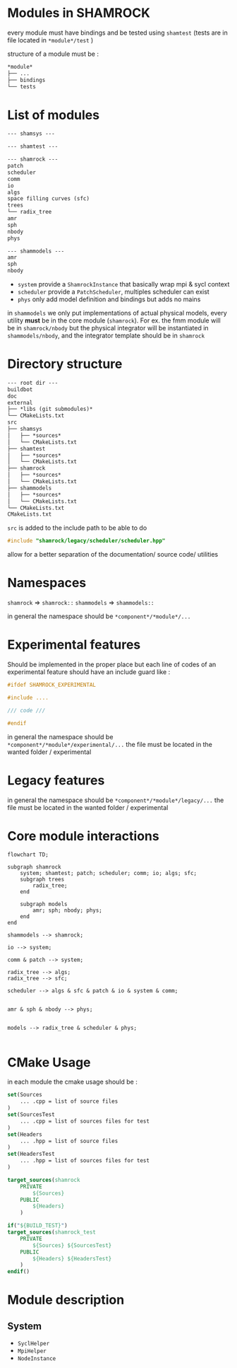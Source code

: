 # Modules in SHAMROCK

every module must have bindings and be tested using `shamtest` (tests are in file located in `*module*/test` )

structure of a module must be :

```markdown
*module*
├── ...
├── bindings
└── tests
```
# List of modules
```markdown
--- shamsys ---

--- shamtest ---

--- shamrock ---
patch
scheduler
comm
io
algs
space filling curves (sfc)
trees
└── radix_tree
amr
sph
nbody
phys

--- shammodels ---
amr
sph
nbody
```

- `system` provide a `ShamrockInstance` that basically wrap mpi & sycl context
- `scheduler` provide a `PatchScheduler`, multiples scheduler can exist
- `phys` only add model definition and bindings but adds no mains

in `shammodels` we only put implementations of actual physical models, every utility **must** be in the core module (`shamrock`). For ex. the fmm module will be in `shamrock/nbody` but the physical integrator will be instantiated in `shammodels/nbody`, and the integrator template should be in `shamrock`


# Directory structure

 ```markdown
--- root dir ---
buildbot
doc
external
├── *libs (git submodules)*
└── CMakeLists.txt
src
├── shamsys
│   ├── *sources*
│   └── CMakeLists.txt
├── shamtest
│   ├── *sources*
│   └── CMakeLists.txt
├── shamrock
│   ├── *sources*
│   └── CMakeLists.txt
├── shammodels
│   ├── *sources*
│   └── CMakeLists.txt
└── CMakeLists.txt
CMakeLists.txt
```

`src` is added to the include path to be able to do
```cpp
#include "shamrock/legacy/scheduler/scheduler.hpp"
```

allow for a better separation of the documentation/ source code/ utilities

# Namespaces

`shamrock` => `shamrock::`
`shammodels` => `shammodels::`

in general the namespace should be `*component*/*module*/...`

# Experimental features

Should be implemented in the proper place but each line of codes of an experimental feature should have an include guard like :

```cpp
#ifdef SHAMROCK_EXPERIMENTAL

#include ....

/// code ///

#endif
```
in general the namespace should be `*component*/*module*/experimental/...`
the file must be located in the wanted folder / experimental

# Legacy features

in general the namespace should be `*component*/*module*/legacy/...`
the file must be located in the wanted folder / experimental

# Core module interactions

```mermaid
flowchart TD;

subgraph shamrock
    system; shamtest; patch; scheduler; comm; io; algs; sfc;
    subgraph trees
        radix_tree;
    end

    subgraph models
        amr; sph; nbody; phys;
    end
end

shammodels --> shamrock;

io --> system;

comm & patch --> system;

radix_tree --> algs;
radix_tree --> sfc;

scheduler --> algs & sfc & patch & io & system & comm;


amr & sph & nbody --> phys;


models --> radix_tree & scheduler & phys;


```

# CMake Usage

in each module the cmake usage should be :

```cmake
set(Sources
    ... .cpp = list of source files
)
set(SourcesTest
    ... .cpp = list of sources files for test
)
set(Headers
    ... .hpp = list of source files
)
set(HeadersTest
    ... .hpp = list of sources files for test
)

target_sources(shamrock
    PRIVATE
        ${Sources}
    PUBLIC
        ${Headers}
    )

if("${BUILD_TEST}")
target_sources(shamrock_test
    PRIVATE
        ${Sources} ${SourcesTest}
    PUBLIC
        ${Headers} ${HeadersTest}
    )
endif()

```

# Module description

## System

 - `SyclHelper`
 - `MpiHelper`
 - `NodeInstance`
